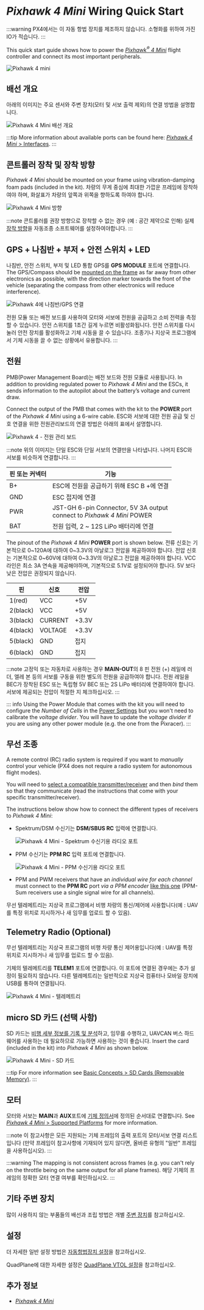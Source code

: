 # _Pixhawk 4 Mini_ Wiring Quick Start

:::warning
PX4에서는 이 자동 항법 장치를 제조하지 않습니다.
소형화를 위하여 가진 IO가 적습니다.
:::

This quick start guide shows how to power the [_Pixhawk<sup>&reg;</sup> 4 Mini_](../flight_controller/pixhawk4_mini.md) flight controller and connect its most important peripherals.

![Pixhawk 4 mini](../../assets/flight_controller/pixhawk4mini/pixhawk4mini_iso_1.png)

## 배선 개요

아래의 이미지는 주요 센서와 주변 장치(모터 및 서보 출력 제외)의 연결 방법을 설명합니다.

![*Pixhawk 4 Mini* 배선 개요](../../assets/flight_controller/pixhawk4mini/pixhawk4mini_wiring_overview.png)

:::tip
More information about available ports can be found here: [_Pixhawk 4 Mini_ > Interfaces](../flight_controller/pixhawk4_mini.md#interfaces).
:::

## 콘트롤러 장착 및 장착 방향

_Pixhawk 4 Mini_ should be mounted on your frame using vibration-damping foam pads (included in the kit). 차량의 무게 중심에 최대한 가깝운 프레임에 장착하여야 하며, 화살표가 차량의 앞쪽과 위쪽을 향하도록 하여야 합니다.

![*Pixhawk 4 Mini* 방향](../../assets/flight_controller/pixhawk4mini/pixhawk4mini_orientation.png)

:::note
콘트롤러를 권장 방향으로 장착할 수 없는 경우 (예 : 공간 제약으로 인해) 실제 [장착 방향](../config/flight_controller_orientation.md)을 자동조종 소프트웨어를 설정하여야합니다.
:::

## GPS + 나침반 + 부저 + 안전 스위치 + LED

나침반, 안전 스위치, 부저 및 LED 통합 GPS를 **GPS MODULE** 포트에 연결합니다. The GPS/Compass should be [mounted on the frame](../assembly/mount_gps_compass.md) as far away from other electronics as possible, with the direction marker towards the front of the vehicle (separating the compass from other electronics will reduce interference).

![Pixhawk 4에 나침반/GPS 연결](../../assets/flight_controller/pixhawk4mini/pixhawk4mini_gps.png)

전원 모듈 또는 배전 보드를 사용하여 모터와 서보에 전원을 공급하고 소비 전력을 측정할 수 있습니다. 안전 스위치를 1초간 길게 누르면 비활성화됩니다. 안전 스위치를 다시 눌러 안전 장치를 활성화하고 기체 시동을 끌 수 있습니다. 조종기나 지상국 프로그램에서 기체 시동을 끌 수 없는 상황에서 유용합니다.
:::

## 전원

PMB(Power Management Board)는 배전 보드와 전원 모듈로 사용됩니다. In addition to providing regulated power to _Pixhawk 4 Mini_ and the ESCs, it sends information to the autopilot about the battery’s voltage and current draw.

Connect the output of the PMB that comes with the kit to the **POWER** port of the _Pixhawk 4 Mini_ using a 6-wire cable. ESC와 서보에 대한 전원 공급 및 신호 연결을 위한 전원관리보드의 연결 방법은 아래의 표에서 설명합니다.

![Pixhawk 4 - 전원 관리 보드](../../assets/flight_controller/pixhawk4mini/pixhawk4mini_power_management.png)

:::note
위의 이미지는 단일 ESC와 단일 서보의 연결만을 나타냅니다.
나머지 ESC와 서보를 비슷하게 연결합니다.
:::

| 핀 또는 커넥터 | 기능                                                                               |
| -------- | -------------------------------------------------------------------------------- |
| B+       | ESC에 전원을 공급하기 위해 ESC B +에 연결                                                     |
| GND      | ESC 접지에 연결                                                                       |
| PWR      | JST-GH 6-pin Connector, 5V 3A output<br> connect to _Pixhawk 4 Mini_ POWER |
| BAT      | 전원 입력, 2 ~ 12S LiPo 배터리에 연결                                                      |

The pinout of the _Pixhawk 4 Mini_ **POWER** port is shown below. 전류 신호는 기본적으로 0~120A에 대하여 0~3.3V의 아날로그 전압을 제공하여야 합니다. 전압 신호는 기본적으로 0~60V에 대하여 0~3.3V의 아날로그 전압을 제공하여야 합니다. VCC 라인은 최소 3A 연속을 제공해야하며, 기본적으로 5.1V로 설정되어야 합니다. 5V 보다 낮은 전압은 권장되지 않습니다.

| 핀        | 신호      | 전압    |
| -------- | ------- | ----- |
| 1(red)   | VCC     | +5V   |
| 2(black) | VCC     | +5V   |
| 3(black) | CURRENT | +3.3V |
| 4(black) | VOLTAGE | +3.3V |
| 5(black) | GND     | 접지    |
| 6(black) | GND     | 접지    |

:::note
고정익 또는 자동차로 사용하는 경우 **MAIN-OUT**의 8 핀 전원 (+) 레일에 러더, 엘레 본 등의 서보를 구동을 위한 별도의 전원을 공급하여야 합니다. 전원 레일을 BEC가 장착된 ESC 또는 독립형 5V BEC 또는 2S LiPo 배터리에 연결하여야 합니다. 서보에 제공되는 전압이 적절한 지 체크하십시오.
:::

<!--In the future, when Pixhawk 4 kit is available, add wiring images/videos for different airframes.-->

::: info Using the Power Module that comes with the kit you will need to configure the _Number of Cells_ in the [Power Settings](https://docs.qgroundcontrol.com/master/en/qgc-user-guide/setup_view/power.html) but you won't need to calibrate the _voltage divider_. You will have to update the _voltage divider_ if you are using any other power module (e.g. the one from the Pixracer).
:::

## 무선 조종

A remote control (RC) radio system is required if you want to _manually_ control your vehicle (PX4 does not require a radio system for autonomous flight modes).

You will need to [select a compatible transmitter/receiver](../getting_started/rc_transmitter_receiver.md) and then _bind_ them so that they communicate (read the instructions that come with your specific transmitter/receiver).

The instructions below show how to connect the different types of receivers to _Pixhawk 4 Mini_:

- Spektrum/DSM 수신기는 **DSM/SBUS RC** 입력에 연결합니다.

  ![Pixhawk 4 Mini - Spektrum 수신기용 라디오 포트](../../assets/flight_controller/pixhawk4mini/pixhawk4mini_rc_dsmsbus.png)

- PPM 수신기는 **PPM RC** 입력 포트에 연결합니다.

  ![Pixhawk 4 Mini - PPM 수신기용 라디오 포트](../../assets/flight_controller/pixhawk4mini/pixhawk4mini_rc_ppm.png)

- PPM and PWM receivers that have an _individual wire for each channel_ must connect to the **PPM RC** port _via a PPM encoder_ [like this one](http://www.getfpv.com/radios/radio-accessories/holybro-ppm-encoder-module.html) (PPM-Sum receivers use a single signal wire for all channels).

무선 텔레메트리는 지상국 프로그램에서 비행 차량의 통신/제어에 사용합니다(예 : UAV를 특정 위치로 지시하거나 새 임무를 업로드 할 수 있음).

## Telemetry Radio (Optional)

무선 텔레메트리는 지상국 프로그램의 비행 차량 통신 제어용입니다(예 : UAV를 특정 위치로 지시하거나 새 임무를 업로드 할 수 있음).

기체의 텔레메트리를 **TELEM1** 포트에 연결합니다. 이 포트에 연결된 경우에는 추가 설정이 필요하지 않습니다. 다른 텔레메트리는 일반적으로 지상국 컴퓨터나 모바일 장치에 USB를 통하여 연결됩니다.

![Pixhawk 4 Mini - 텔레메트리](../../assets/flight_controller/pixhawk4mini/pixhawk4mini_telemetry.png)

## micro SD 카드 (선택 사항)

SD 카드는 [비행 세부 정보를 기록 및 분석](../getting_started/flight_reporting.md)하고, 임무를 수행하고, UAVCAN 버스 하드웨어를 사용하는 데 필요하므로 가능하면 사용하는 것이 좋습니다. Insert the card (included in the kit) into _Pixhawk 4 Mini_ as shown below.

![Pixhawk 4 Mini - SD 카드](../../assets/flight_controller/pixhawk4mini/pixhawk4mini_sdcard.png)

:::tip
For more information see [Basic Concepts > SD Cards (Removable Memory)](../getting_started/px4_basic_concepts.md#sd-cards-removable-memory).
:::

## 모터

모터와 서보는 **MAIN**과 **AUX**포트에 [기체 정의서](../airframes/airframe_reference.md)에 정의된 순서대로 연결합니다. See [_Pixhawk 4 Mini_ > Supported Platforms](../flight_controller/pixhawk4_mini.md#supported-platforms) for more information.

:::note
이 참고사항은 모든 지원되는 기체 프레임의 출력 포트의 모터/서보 연결 리스트입니다 (만약 프레임이 참고사항에 기재되어 있지 않다면, 올바른 유형의 "일반" 프레임을 사용하십시오).
:::

:::warning
The mapping is not consistent across frames (e.g. you can't rely on the throttle being on the same output for all plane frames).
해당 기체의 프레임의  정확한 모터 연결 여부를 확인하십시오.
:::

## 기타 주변 장치

많이 사용하지 않는 부품들의 배선과 조립 방법은 개별 [주변 장치](../peripherals/README.md)를 참고하십시오.

## 설정

더 자세한 일반 설정 방법은 [자동항법장치 설정](../config/README.md)을 참고하십시오.

QuadPlane에 대한 자세한 설정은 [QuadPlane VTOL 설정](../config_vtol/vtol_quad_configuration.md)을 참고하십시오.

<!-- Nice to have detailed wiring infographic and instructions for different vehicle types. -->

## 추가 정보

- [_Pixhawk 4 Mini_](../flight_controller/pixhawk4_mini.md)
